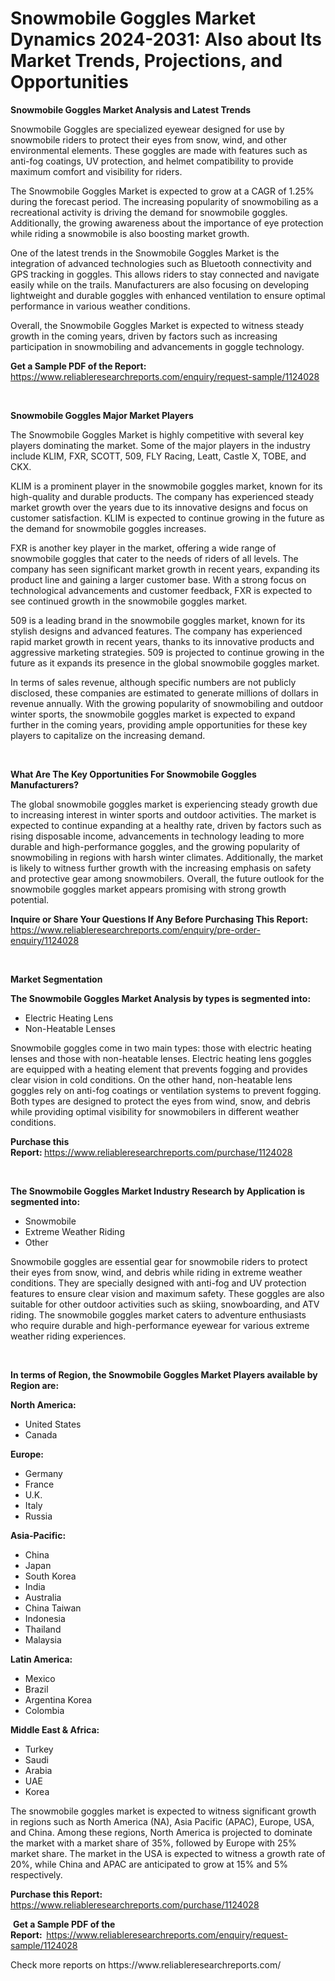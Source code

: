 <p><h1>Snowmobile Goggles Market Dynamics 2024-2031: Also about Its Market Trends, Projections, and Opportunities</h1></p><p><strong>Snowmobile Goggles Market Analysis and Latest Trends</strong></p>
<p><p>Snowmobile Goggles are specialized eyewear designed for use by snowmobile riders to protect their eyes from snow, wind, and other environmental elements. These goggles are made with features such as anti-fog coatings, UV protection, and helmet compatibility to provide maximum comfort and visibility for riders.</p><p>The Snowmobile Goggles Market is expected to grow at a CAGR of 1.25% during the forecast period. The increasing popularity of snowmobiling as a recreational activity is driving the demand for snowmobile goggles. Additionally, the growing awareness about the importance of eye protection while riding a snowmobile is also boosting market growth.</p><p>One of the latest trends in the Snowmobile Goggles Market is the integration of advanced technologies such as Bluetooth connectivity and GPS tracking in goggles. This allows riders to stay connected and navigate easily while on the trails. Manufacturers are also focusing on developing lightweight and durable goggles with enhanced ventilation to ensure optimal performance in various weather conditions.</p><p>Overall, the Snowmobile Goggles Market is expected to witness steady growth in the coming years, driven by factors such as increasing participation in snowmobiling and advancements in goggle technology.</p></p>
<p><strong>Get a Sample PDF of the Report:&nbsp;</strong> <a href="https://www.reliableresearchreports.com/enquiry/request-sample/1124028">https://www.reliableresearchreports.com/enquiry/request-sample/1124028</a></p>
<p>&nbsp;</p>
<p><strong>Snowmobile Goggles Major Market Players</strong></p>
<p><p>The Snowmobile Goggles Market is highly competitive with several key players dominating the market. Some of the major players in the industry include KLIM, FXR, SCOTT, 509, FLY Racing, Leatt, Castle X, TOBE, and CKX.</p><p>KLIM is a prominent player in the snowmobile goggles market, known for its high-quality and durable products. The company has experienced steady market growth over the years due to its innovative designs and focus on customer satisfaction. KLIM is expected to continue growing in the future as the demand for snowmobile goggles increases.</p><p>FXR is another key player in the market, offering a wide range of snowmobile goggles that cater to the needs of riders of all levels. The company has seen significant market growth in recent years, expanding its product line and gaining a larger customer base. With a strong focus on technological advancements and customer feedback, FXR is expected to see continued growth in the snowmobile goggles market.</p><p>509 is a leading brand in the snowmobile goggles market, known for its stylish designs and advanced features. The company has experienced rapid market growth in recent years, thanks to its innovative products and aggressive marketing strategies. 509 is projected to continue growing in the future as it expands its presence in the global snowmobile goggles market.</p><p>In terms of sales revenue, although specific numbers are not publicly disclosed, these companies are estimated to generate millions of dollars in revenue annually. With the growing popularity of snowmobiling and outdoor winter sports, the snowmobile goggles market is expected to expand further in the coming years, providing ample opportunities for these key players to capitalize on the increasing demand.</p></p>
<p>&nbsp;</p>
<p><strong>What Are The Key Opportunities For Snowmobile Goggles Manufacturers?</strong></p>
<p><p>The global snowmobile goggles market is experiencing steady growth due to increasing interest in winter sports and outdoor activities. The market is expected to continue expanding at a healthy rate, driven by factors such as rising disposable income, advancements in technology leading to more durable and high-performance goggles, and the growing popularity of snowmobiling in regions with harsh winter climates. Additionally, the market is likely to witness further growth with the increasing emphasis on safety and protective gear among snowmobilers. Overall, the future outlook for the snowmobile goggles market appears promising with strong growth potential.</p></p>
<p><strong>Inquire or Share Your Questions If Any Before Purchasing This Report:</strong> <a href="https://www.reliableresearchreports.com/enquiry/pre-order-enquiry/1124028">https://www.reliableresearchreports.com/enquiry/pre-order-enquiry/1124028</a></p>
<p>&nbsp;</p>
<p><strong>Market Segmentation</strong></p>
<p><strong>The Snowmobile Goggles Market Analysis by types is segmented into:</strong></p>
<p><ul><li>Electric Heating Lens</li><li>Non-Heatable Lenses</li></ul></p>
<p><p>Snowmobile goggles come in two main types: those with electric heating lenses and those with non-heatable lenses. Electric heating lens goggles are equipped with a heating element that prevents fogging and provides clear vision in cold conditions. On the other hand, non-heatable lens goggles rely on anti-fog coatings or ventilation systems to prevent fogging. Both types are designed to protect the eyes from wind, snow, and debris while providing optimal visibility for snowmobilers in different weather conditions.</p></p>
<p><strong>Purchase this Report:&nbsp;</strong><a href="https://www.reliableresearchreports.com/purchase/1124028">https://www.reliableresearchreports.com/purchase/1124028</a></p>
<p>&nbsp;</p>
<p><strong>The Snowmobile Goggles Market Industry Research by Application is segmented into:</strong></p>
<p><ul><li>Snowmobile</li><li>Extreme Weather Riding</li><li>Other</li></ul></p>
<p><p>Snowmobile goggles are essential gear for snowmobile riders to protect their eyes from snow, wind, and debris while riding in extreme weather conditions. They are specially designed with anti-fog and UV protection features to ensure clear vision and maximum safety. These goggles are also suitable for other outdoor activities such as skiing, snowboarding, and ATV riding. The snowmobile goggles market caters to adventure enthusiasts who require durable and high-performance eyewear for various extreme weather riding experiences.</p></p>
<p>&nbsp;</p>
<p><strong>In terms of Region, the Snowmobile Goggles Market Players available by Region are:</strong></p>
<p>
    <p> <strong> North America: </strong>
        <ul>
            <li>United States</li>
            <li>Canada</li>
        </ul>
        </p> 
    <p> <strong> Europe: </strong>
        <ul>
            <li>Germany</li>
            <li>France</li>
            <li>U.K.</li>
            <li>Italy</li>
            <li>Russia</li>
        </ul>
        </p> 
    <p> <strong> Asia-Pacific: </strong>
        <ul>
            <li>China</li>
            <li>Japan</li>
            <li>South Korea</li>
            <li>India</li>
            <li>Australia</li>
            <li>China Taiwan</li>
            <li>Indonesia</li>
            <li>Thailand</li>
            <li>Malaysia</li>
        </ul>
        </p> 
    <p> <strong> Latin America: </strong>
        <ul>
            <li>Mexico</li>
            <li>Brazil</li>
            <li>Argentina Korea</li>
            <li>Colombia</li>
        </ul>
        </p> 
    <p> <strong> Middle East & Africa: </strong>
        <ul>
            <li>Turkey</li>
            <li>Saudi</li>
            <li>Arabia</li>
            <li>UAE</li>
            <li>Korea</li>
        </ul>
    </p>
    </p>
<p><p>The snowmobile goggles market is expected to witness significant growth in regions such as North America (NA), Asia Pacific (APAC), Europe, USA, and China. Among these regions, North America is projected to dominate the market with a market share of 35%, followed by Europe with 25% market share. The market in the USA is expected to witness a growth rate of 20%, while China and APAC are anticipated to grow at 15% and 5% respectively.</p></p>
<p><strong>Purchase this Report: </strong><a href="https://www.reliableresearchreports.com/purchase/1124028">https://www.reliableresearchreports.com/purchase/1124028</a></p>
<p>&nbsp;<strong>Get a Sample PDF of the Report:&nbsp;&nbsp;</strong><a href="https://www.reliableresearchreports.com/enquiry/request-sample/1124028">https://www.reliableresearchreports.com/enquiry/request-sample/1124028</a></p>
<p><strong></strong></p>
<p>Check more reports on https://www.reliableresearchreports.com/</p>